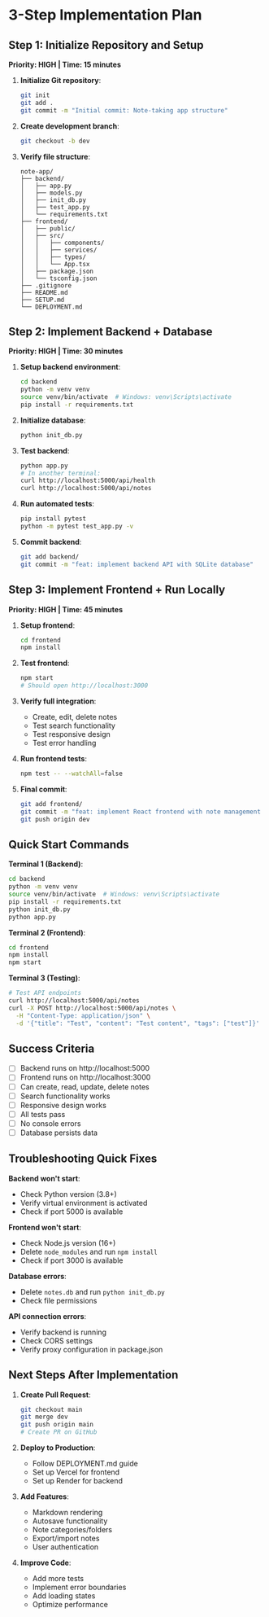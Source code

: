 # 3-Step Implementation Plan

## Step 1: Initialize Repository and Setup
**Priority: HIGH | Time: 15 minutes**

1. **Initialize Git repository**:
   ```bash
   git init
   git add .
   git commit -m "Initial commit: Note-taking app structure"
   ```

2. **Create development branch**:
   ```bash
   git checkout -b dev
   ```

3. **Verify file structure**:
   ```
   note-app/
   ├── backend/
   │   ├── app.py
   │   ├── models.py
   │   ├── init_db.py
   │   ├── test_app.py
   │   └── requirements.txt
   ├── frontend/
   │   ├── public/
   │   ├── src/
   │   │   ├── components/
   │   │   ├── services/
   │   │   ├── types/
   │   │   └── App.tsx
   │   ├── package.json
   │   └── tsconfig.json
   ├── .gitignore
   ├── README.md
   ├── SETUP.md
   └── DEPLOYMENT.md
   ```

## Step 2: Implement Backend + Database
**Priority: HIGH | Time: 30 minutes**

1. **Setup backend environment**:
   ```bash
   cd backend
   python -m venv venv
   source venv/bin/activate  # Windows: venv\Scripts\activate
   pip install -r requirements.txt
   ```

2. **Initialize database**:
   ```bash
   python init_db.py
   ```

3. **Test backend**:
   ```bash
   python app.py
   # In another terminal:
   curl http://localhost:5000/api/health
   curl http://localhost:5000/api/notes
   ```

4. **Run automated tests**:
   ```bash
   pip install pytest
   python -m pytest test_app.py -v
   ```

5. **Commit backend**:
   ```bash
   git add backend/
   git commit -m "feat: implement backend API with SQLite database"
   ```

## Step 3: Implement Frontend + Run Locally
**Priority: HIGH | Time: 45 minutes**

1. **Setup frontend**:
   ```bash
   cd frontend
   npm install
   ```

2. **Test frontend**:
   ```bash
   npm start
   # Should open http://localhost:3000
   ```

3. **Verify full integration**:
   - Create, edit, delete notes
   - Test search functionality
   - Test responsive design
   - Test error handling

4. **Run frontend tests**:
   ```bash
   npm test -- --watchAll=false
   ```

5. **Final commit**:
   ```bash
   git add frontend/
   git commit -m "feat: implement React frontend with note management UI"
   git push origin dev
   ```

## Quick Start Commands

**Terminal 1 (Backend)**:
```bash
cd backend
python -m venv venv
source venv/bin/activate  # Windows: venv\Scripts\activate
pip install -r requirements.txt
python init_db.py
python app.py
```

**Terminal 2 (Frontend)**:
```bash
cd frontend
npm install
npm start
```

**Terminal 3 (Testing)**:
```bash
# Test API endpoints
curl http://localhost:5000/api/notes
curl -X POST http://localhost:5000/api/notes \
  -H "Content-Type: application/json" \
  -d '{"title": "Test", "content": "Test content", "tags": ["test"]}'
```

## Success Criteria

- [ ] Backend runs on http://localhost:5000
- [ ] Frontend runs on http://localhost:3000
- [ ] Can create, read, update, delete notes
- [ ] Search functionality works
- [ ] Responsive design works
- [ ] All tests pass
- [ ] No console errors
- [ ] Database persists data

## Troubleshooting Quick Fixes

**Backend won't start**:
- Check Python version (3.8+)
- Verify virtual environment is activated
- Check if port 5000 is available

**Frontend won't start**:
- Check Node.js version (16+)
- Delete `node_modules` and run `npm install`
- Check if port 3000 is available

**Database errors**:
- Delete `notes.db` and run `python init_db.py`
- Check file permissions

**API connection errors**:
- Verify backend is running
- Check CORS settings
- Verify proxy configuration in package.json

## Next Steps After Implementation

1. **Create Pull Request**:
   ```bash
   git checkout main
   git merge dev
   git push origin main
   # Create PR on GitHub
   ```

2. **Deploy to Production**:
   - Follow DEPLOYMENT.md guide
   - Set up Vercel for frontend
   - Set up Render for backend

3. **Add Features**:
   - Markdown rendering
   - Autosave functionality
   - Note categories/folders
   - Export/import notes
   - User authentication

4. **Improve Code**:
   - Add more tests
   - Implement error boundaries
   - Add loading states
   - Optimize performance

